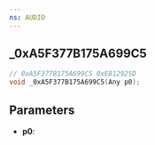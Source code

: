 ```yaml
---
ns: AUDIO
---
```

## _0xA5F377B175A699C5

```c
// 0xA5F377B175A699C5 0xE812925D
void _0xA5F377B175A699C5(Any p0);
```


## Parameters
* **p0**: 

